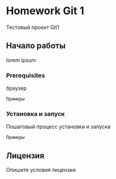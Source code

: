 
# Homework Git 1

Тестовый проект Git1

## Начало работы

lorem ipsum

### Prerequisites

браузер

```
Примеры
```

### Установка и запуск

Пошаговый процесс установки и запуска

```
Примеры
```

## Лицензия

Опишите условия лицензии